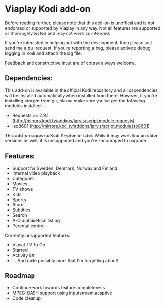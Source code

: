﻿# Viaplay Kodi add-on #
Before reading further, please note that this add-on is unoffical and is not endorsed or supported by Viaplay in any way. Not all features are supported or thoroughly tested and may not work as intended.

If you're interested in helping out with the development, then please just send me a pull request. If you're reporting a bug, please activate debug logging in Kodi and attach the log file.

Feedback and constructive input are of course always welcome.

## Dependencies: ##
This add-on is available in the official Kodi repository and all dependencies will be installed automatically when installed from there. However, if you're installing straight from git, please make sure you've got the following modules installed:
 * Requests >= 2.9.1 (http://mirrors.kodi.tv/addons/jarvis/script.module.requests)
 * iso8601 (http://mirrors.kodi.tv/addons/jarvis/script.module.iso8601)

This add-on supports Kodi Krypton or later. While it may work fine on older versions as well, it is unsupported and you're encouraged to upgrade.

## Features: ##
 * Support for Sweden, Denmark, Norway and Finland
 * Internal video playback
 * Categories
 * Movies
 * TV shows
 * Kids
 * Sports
 * Store
 * Subtitles
 * Search
 * A-Ö alphabetical listing
 * Parental control
 
Currently unsupported features:

 * Viasat TV To Go
 * Starred
 * Activity list
 * ... And quite possibly more that I'm forgetting about!
 
## Roadmap ##

 * Continue work towards feature completeness
 * MPEG-DASH support using inputstream.adaptive
 * Code cleanup
